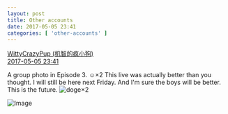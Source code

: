 ```yaml
---
layout: post
title: Other accounts
date: 2017-05-05 23:41
categories: [ 'other-accounts' ]
---
```


<div class="weibo-post-name">
  <a href="http://weibo.com/u/5706219726">WittyCrazyPup (机智的疯小狗)</a>
</div>
<div class="weibo-info">
  <a href="http://weibo.com/5706219726/F1L1OtvmA">2017-05-05 23:41</a>
</div>

A group photo in Episode 3. :relaxed:×2 This live was actually better than you thought. I will still be here next Friday. And I'm sure the boys will be better. This is the future. ![doge](http://img.t.sinajs.cn/t4/appstyle/expression/ext/normal/b6/doge_org.gif)×2

<!-- more -->

![Image](https://wx2.sinaimg.cn/mw690/006eaIq2gy1ffawwn8qm9j31w02io4qq.jpg)
